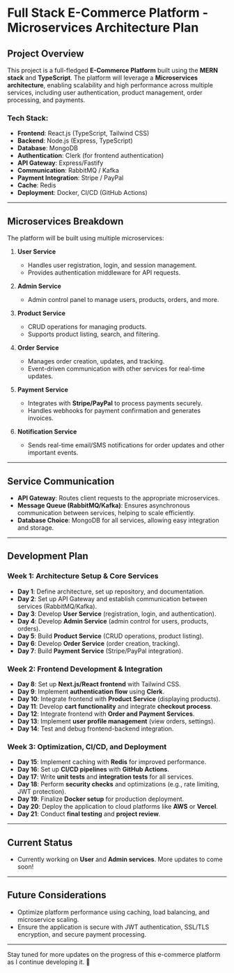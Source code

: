 # Full Stack E-Commerce Platform - Microservices Architecture Plan

## Project Overview
This project is a full-fledged **E-Commerce Platform** built using the **MERN stack** and **TypeScript**. The platform will leverage a **Microservices architecture**, enabling scalability and high performance across multiple services, including user authentication, product management, order processing, and payments.

### Tech Stack:
- **Frontend**: React.js (TypeScript, Tailwind CSS)
- **Backend**: Node.js (Express, TypeScript)
- **Database**: MongoDB
- **Authentication**: Clerk (for frontend authentication)
- **API Gateway**: Express/Fastify
- **Communication**: RabbitMQ / Kafka
- **Payment Integration**: Stripe / PayPal
- **Cache**: Redis
- **Deployment**: Docker, CI/CD (GitHub Actions)

---

## Microservices Breakdown
The platform will be built using multiple microservices:

1. **User Service**
   - Handles user registration, login, and session management.
   - Provides authentication middleware for API requests.

2. **Admin Service**
   - Admin control panel to manage users, products, orders, and more.
   
3. **Product Service**
   - CRUD operations for managing products.
   - Supports product listing, search, and filtering.

4. **Order Service**
   - Manages order creation, updates, and tracking.
   - Event-driven communication with other services for real-time updates.

5. **Payment Service**
   - Integrates with **Stripe/PayPal** to process payments securely.
   - Handles webhooks for payment confirmation and generates invoices.

6. **Notification Service**
   - Sends real-time email/SMS notifications for order updates and other important events.

---

## Service Communication

- **API Gateway**: Routes client requests to the appropriate microservices.
- **Message Queue (RabbitMQ/Kafka)**: Ensures asynchronous communication between services, helping to scale efficiently.
- **Database Choice**: MongoDB for all services, allowing easy integration and storage.

---

## Development Plan

### **Week 1: Architecture Setup & Core Services**
- **Day 1**: Define architecture, set up repository, and documentation.
- **Day 2**: Set up API Gateway and establish communication between services (RabbitMQ/Kafka).
- **Day 3**: Develop **User Service** (registration, login, and authentication).
- **Day 4**: Develop **Admin Service** (admin control for users, products, orders).
- **Day 5**: Build **Product Service** (CRUD operations, product listing).
- **Day 6**: Develop **Order Service** (order creation, tracking).
- **Day 7**: Build **Payment Service** (Stripe/PayPal integration).

### **Week 2: Frontend Development & Integration**
- **Day 8**: Set up **Next.js/React frontend** with Tailwind CSS.
- **Day 9**: Implement **authentication flow** using **Clerk**.
- **Day 10**: Integrate frontend with **Product Service** (displaying products).
- **Day 11**: Develop **cart functionality** and integrate **checkout process**.
- **Day 12**: Integrate frontend with **Order and Payment Services**.
- **Day 13**: Implement **user profile management** (view orders, settings).
- **Day 14**: Test and debug frontend-backend integration.

### **Week 3: Optimization, CI/CD, and Deployment**
- **Day 15**: Implement caching with **Redis** for improved performance.
- **Day 16**: Set up **CI/CD pipelines** with **GitHub Actions**.
- **Day 17**: Write **unit tests** and **integration tests** for all services.
- **Day 18**: Perform **security checks** and optimizations (e.g., rate limiting, JWT protection).
- **Day 19**: Finalize **Docker setup** for production deployment.
- **Day 20**: Deploy the application to cloud platforms like **AWS** or **Vercel**.
- **Day 21**: Conduct **final testing** and **project review**.

---

## Current Status
- Currently working on **User** and **Admin services**. More updates to come soon!

---

## Future Considerations
- Optimize platform performance using caching, load balancing, and microservice scaling.
- Ensure the application is secure with JWT authentication, SSL/TLS encryption, and secure payment processing.

---

Stay tuned for more updates on the progress of this e-commerce platform as I continue developing it. 🚀
